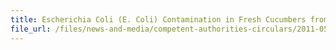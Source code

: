```yaml
---
title: Escherichia Coli (E. Coli) Contamination in Fresh Cucumbers from Spain 
file_url: /files/news-and-media/competent-authorities-circulars/2011-05-30-CA.pdf
---
```

